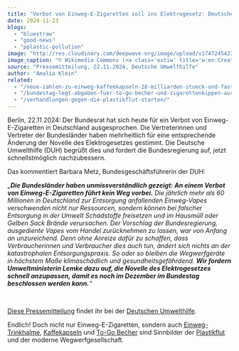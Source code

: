 ```yaml
---
title: "Verbot von Einweg-E-Zigaretten soll ins Elektrogesetz: Deutsche Umwelthilfe fordert nach Votum des Bundesrats schnellstmögliche Nachbesserung"
date: 2024-11-23
blogs: 
  - "bluestraw"
  - "good-news"
  - "pplastic-pollution"
image: "http://res.cloudinary.com/deepwave-org/image/upload/v1747245422/deepwave.org/vapes_einweg_e_zigaretten_wikimedia_commons-scaled.jpg"
image_caption: "© Wikimedia Commons (<a class='extiw' title='w:en:Creative Commons' href='https://en.wikipedia.org/wiki/en:Creative_Commons'>Creative Commons</a> <a class='extiw' title='creativecommons:by-sa/4.0/deed.en' href='https://creativecommons.org/licenses/by-sa/4.0/deed.en'>Attribution-Share Alike 4.0 International</a>)"
source: "Pressemitteilung, 22.11.2024, Deutsche Umwelthilfe"
author: "Amalia Klein"
related: 
  - "/neue-zahlen-zu-einweg-kaffeekapseln-28-milliarden-stueck-und-fast-10-000-tonnen-muell-pro-jahr-durch-jacobs-nestle-und-co/"
  - "/bundestag-legt-abgaben-fuer-to-go-becher-und-zigarettenkippen-aus-einwegplastik-fest/"
  - "/verhandlungen-gegen-die-plastikflut-starten/"
---
```


Berlin, 22.11.2024: Der Bundesrat hat sich heute für ein Verbot von Einweg-E-Zigaretten in Deutschland ausgesprochen. Die Vertreterinnen und Vertreter der Bundesländer haben mehrheitlich für eine entsprechende Änderung der Novelle des Elektrogesetzes gestimmt. Die Deutsche Umwelthilfe (DUH) begrüßt dies und fordert die Bundesregierung auf, jetzt schnellstmöglich nachzubessern.

Das kommentiert Barbara Metz, Bundesgeschäftsführerin der DUH:

_„**Die Bundesländer haben unmissverständlich gezeigt: An einem Verbot von Einweg-E-Zigaretten führt kein Weg vorbei.** Die jährlich mehr als 60 Millionen in Deutschland zur Entsorgung anfallenden Einweg-Vapes verschwenden nicht nur Ressourcen, sondern können bei falscher Entsorgung in der Umwelt Schadstoffe freisetzen und im Hausmüll oder Gelben Sack Brände verursachen. Der Vorschlag der Bundesregierung, ausgediente Vapes vom Handel zurücknehmen zu lassen, war von Anfang an unzureichend. Denn ohne Anreize dafür zu schaffen, dass Verbraucherinnen und Verbraucher dies auch tun, ändert sich nichts an der katastrophalen Entsorgungspraxis. So oder so bleiben die Wegwerfgeräte in höchstem Maße klimaschädlich und gesundheitsgefährdend. **Wir fordern Umweltministerin Lemke dazu auf, die Novelle des Elektrogesetzes schnell anzupassen, damit es noch im Dezember im Bundestag beschlossen werden kann.**“_

 

[Diese Pressemitteilung](https://www.duh.de/presse/pressemitteilungen/pressemitteilung/verbot-von-einweg-e-zigaretten-soll-ins-elektrogesetz-deutsche-umwelthilfe-fordert-nach-votum-des-b/) findet ihr bei der [Deutschen Umwelthilfe](https://www.duh.de/).

Endlich! Doch nicht nur Einweg-E-Zigaretten, sondern auch [Einweg-Trinkhalme](https://www.deepwave.org/bluestraw-kampagne/trinkhalm-vergleichstabelle/), [Kaffekapseln](https://www.deepwave.org/neue-zahlen-zu-einweg-kaffeekapseln-28-milliarden-stueck-und-fast-10-000-tonnen-muell-pro-jahr-durch-jacobs-nestle-und-co/) und [To-Go Becher](https://www.deepwave.org/bundestag-legt-abgaben-fuer-to-go-becher-und-zigarettenkippen-aus-einwegplastik-fest/) sind Sinnbilder der [Plastikflut](https://www.deepwave.org/verhandlungen-gegen-die-plastikflut-starten/) und der moderne Wegwerfgesellschaft.
